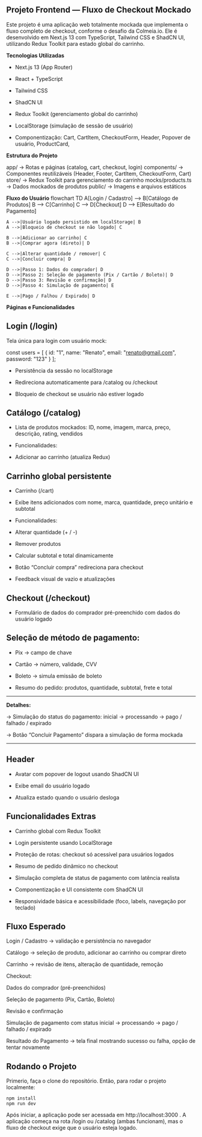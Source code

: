 ## **Projeto Frontend — Fluxo de Checkout Mockado**

Este projeto é uma aplicação web totalmente mockada que implementa o fluxo completo de checkout, conforme o desafio da Colmeia.io. Ele é desenvolvido em Next.js 13 com TypeScript, Tailwind CSS e ShadCN UI, utilizando Redux Toolkit para estado global do carrinho.

**Tecnologias Utilizadas**

- Next.js 13 (App Router)

- React + TypeScript

- Tailwind CSS

- ShadCN UI

- Redux Toolkit (gerenciamento global do carrinho)

- LocalStorage (simulação de sessão de usuário)

- Componentização: Cart, CartItem, CheckoutForm, Header, Popover de usuário, ProductCard,

**Estrutura do Projeto**

app/          → Rotas e páginas (catalog, cart, checkout, login)
components/   → Componentes reutilizáveis (Header, Footer, CartItem, CheckoutForm, Cart)
store/        → Redux Toolkit para gerenciamento do carrinho
mocks/products.ts        → Dados mockados de produtos
public/       → Imagens e arquivos estáticos

**Fluxo do Usuário**
flowchart TD
    A[Login / Cadastro] --> B[Catálogo de Produtos]
    B --> C[Carrinho]
    C --> D[Checkout]
    D --> E[Resultado do Pagamento]

    A -->|Usuário logado persistido em localStorage| B
    A -->|Bloqueio de checkout se não logado| C

    B -->|Adicionar ao carrinho| C
    B -->|Comprar agora (direto)| D

    C -->|Alterar quantidade / remover| C
    C -->|Concluir compra| D

    D -->|Passo 1: Dados do comprador| D
    D -->|Passo 2: Seleção de pagamento (Pix / Cartão / Boleto)| D
    D -->|Passo 3: Revisão e confirmação| D
    D -->|Passo 4: Simulação de pagamento| E

    E -->|Pago / Falhou / Expirado| D

**Páginas e Funcionalidades**

## Login (/login)

Tela única para login com usuário mock:

const users = [
  { id: "1", name: "Renato", email: "renato@gmail.com", password: "123" }
];


- Persistência da sessão no localStorage

- Redireciona automaticamente para /catalog ou /checkout

- Bloqueio de checkout se usuário não estiver logado

## Catálogo (/catalog)

- Lista de produtos mockados: ID, nome, imagem, marca, preço, descrição, rating, vendidos

- Funcionalidades:

- Adicionar ao carrinho (atualiza Redux)

## Carrinho global persistente

- Carrinho (/cart)

- Exibe itens adicionados com nome, marca, quantidade, preço unitário e subtotal

- Funcionalidades:

- Alterar quantidade (+ / -)

- Remover produtos

- Calcular subtotal e total dinamicamente

- Botão “Concluir compra” redireciona para checkout

- Feedback visual de vazio e atualizações

## Checkout (/checkout)

- Formulário de dados do comprador pré-preenchido com dados do usuário logado

## Seleção de método de pagamento:

- Pix → campo de chave

- Cartão → número, validade, CVV

- Boleto → simula emissão de boleto

- Resumo do pedido: produtos, quantidade, subtotal, frete e total

___________________________________________________________________________________________

**Detalhes:**

-> Simulação do status do pagamento: inicial → processando → pago / falhado / expirado

-> Botão “Concluir Pagamento” dispara a simulação de forma mockada

___________________________________________________________________________________________

## Header

- Avatar com popover de logout usando ShadCN UI

- Exibe email do usuário logado

- Atualiza estado quando o usuário desloga

## Funcionalidades Extras

- Carrinho global com Redux Toolkit

- Login persistente usando LocalStorage

- Proteção de rotas: checkout só acessível para usuários logados

- Resumo de pedido dinâmico no checkout

- Simulação completa de status de pagamento com latência realista

- Componentização e UI consistente com ShadCN UI

- Responsividade básica e acessibilidade (foco, labels, navegação por teclado)

## Fluxo Esperado

Login / Cadastro → validação e persistência no navegador

Catálogo → seleção de produto, adicionar ao carrinho ou comprar direto

Carrinho → revisão de itens, alteração de quantidade, remoção

Checkout:

Dados do comprador (pré-preenchidos)

Seleção de pagamento (Pix, Cartão, Boleto)

Revisão e confirmação

Simulação de pagamento com status inicial → processando → pago / falhado / expirado

Resultado do Pagamento → tela final mostrando sucesso ou falha, opção de tentar novamente


## Rodando o Projeto

Primerio, faça o clone do repositório.
Então, para rodar o projeto localmente:

```
npm install
npm run dev
```

Após iniciar, a aplicação pode ser acessada em http://localhost:3000
.
A aplicação começa na rota /login ou /catalog (ambas funcionam), mas o fluxo de checkout exige que o usuário esteja logado.
